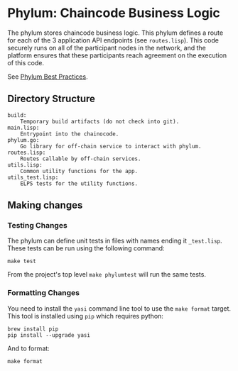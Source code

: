 # Phylum: Chaincode Business Logic

The phylum stores chaincode business logic.  This phylum defines a route for
each of the 3 application API endpoints (see `routes.lisp`).  This code securely
runs on all of the participant nodes in the network, and the platform ensures
that these participants reach agreement on the execution of this code.

See [Phylum Best Practices](https://docs.luthersystems.com/luther/application/development-guidelines/phylum-best-practices).

## Directory Structure

```
build:
	Temporary build artifacts (do not check into git).
main.lisp:
	Entrypoint into the chainocode.
phylum.go:
	Go library for off-chain service to interact with phylum.
routes.lisp:
	Routes callable by off-chain services.
utils.lisp:
	Common utility functions for the app.
utils_test.lisp:
	ELPS tests for the utility functions.
```

## Making changes

### Testing Changes

The phylum can define unit tests in files with names ending it `_test.lisp`.
These tests can be run using the following command:

```
make test
```

From the project's top level `make phylumtest` will run the same tests.

### Formatting Changes

You need to install the `yasi` command line tool to use the `make format`
target. This tool is installed using `pip` which requires python:

```
brew install pip
pip install --upgrade yasi
```

And to format:
```
make format
```